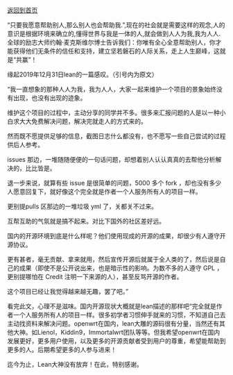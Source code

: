 [返回到首页](http://www.iwrt.top/)   

“只要我愿意帮助别人,那么别人也会帮助我.”,现在的社会就是需要这样的观念,人的意识是根据环境来确立的,懂得世界与我是一体的人,就会做到人人为我,我为人人.全球的励志大师约翰·麦克斯维尔博士告诉我们：你唯有全心全意帮助别人，你才能获得他们无条件的信任和支持，建立坚若磐石的人际关系，走上人生巅峰，这就是“共赢”！



缘起2019年12月31日lean的一篇感叹。（引号内为原文）

“我一直想象的那种人人为我，我为人人，大家一起来维护一个项目的景象始终没有出现，也没有出现的迹象。

维护这个项目的过程中，主动分享的同学并不多。很多来汇报问题的人是以一种小白求大大免费解决问题，解决完就走人的方式来的。

然而既不愿提供足够的信息，截图日志什么都没有，也不愿写一些自己尝试的过程供后人参考。

issues 那边，一堆随随便便的一句话问题，却想着别人认认真真的去帮他分析解决的，比比皆是。

退一步来说，就算有些 issue 是很简单的问题，5000 多个 fork ，却也没有多少人愿意回复下，就好像这个完全就是作者一个人服务所有人的项目一样。

更别提pulls 区那边的一堆垃圾 yml 了，关都关不过来。

互帮互助的气氛就是搞不起来。对比下国外的社区差好远。

国内的开源环境到底是什么样呢？他们使用现成的开源的成果，却很少有人遵守开源协议。

更有甚者，毫无贡献、拿来就用，然后宣传开源后就属于全人类的了，然后说是自己的成果（即使不是公开说出来，也是暗示性的影响。为数不多的人遵守 GPL ，更别提哪怕在 Credit 注明一下来源的人），甚至反骂开源的作者。

这个项目已经让我觉得越来越无趣，罢了吧。”

看完此文，心理不是滋味。国内开源现状大概就是lean描述的那样吧“完全就是作者一个人服务所有人的项目一样。很多初学者习惯伸手就来的习惯，不知道自己去主动找资料来解决问题。openwrt在国内，lean大雕的源码很有分量，当然还有其他大神。如Lienol，Kiddin9，Immortalwrt团队等等。但我希望openwrt在国内发展更好，更多用户使用，以及更多的开源贡献者受到用户的尊重，希望能帮助到更多的人。后期希望更多的人参与进来！

迄今为止，Lean大神没有放弃！在此，特别感谢。
